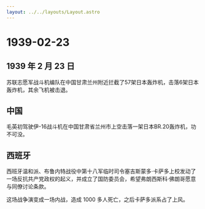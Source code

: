 ```yaml
---
layout: ../../layouts/Layout.astro
---
```


# 1939-02-23

## 1939 年 2 月 23 日

苏联志愿军战斗机编队在中国甘肃兰州附近拦截了57架日本轰炸机，击落6架日本轰炸机，其余飞机被击退。

## 中国

毛英初驾驶伊-16战斗机在中国甘肃省兰州市上空击落一架日本BR.20轰炸机，功不可没。

## 西班牙

西班牙温和派、布鲁内特战役中第十八军临时司令塞吉斯蒙多·卡萨多上校发动了一场反抗共产党政权的起义，并成立了国防委员会，希望弗朗西斯科·佛朗哥愿意与同僚讨论条款。

这场战争演变成一场内战，造成 1000 多人死亡，之后卡萨多派系占了上风。